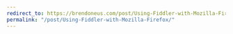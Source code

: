 ```yaml
---
redirect_to: https://brendoneus.com/post/Using-Fiddler-with-Mozilla-Firefox/
permalink: "/post/Using-Fiddler-with-Mozilla-Firefox/"
---
```

